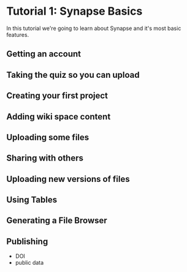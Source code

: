 # Tutorial 1: Synapse Basics

In this tutorial we're going to learn about Synapse and it's most basic features.

## Getting an account

## Taking the quiz so you can upload

## Creating your first project

## Adding wiki space content

## Uploading some files

## Sharing with others 

## Uploading new versions of files

## Using Tables

## Generating a File Browser 

## Publishing

- DOI
- public data 
